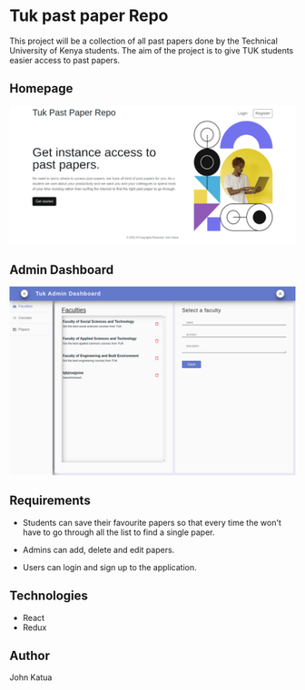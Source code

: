 # Tuk past paper Repo

This project will be a collection of all past papers done by the Technical University of Kenya students.
The aim of the project is to give TUK students easier access to past papers.

## Homepage
![homepage-1](https://github.com/johnkatua/Tuk-Past-Paper-Repo/blob/master/src/assets/screencapture-localhost-5173-2022-10-27-13_26_20.png)

## Admin Dashboard
![Admin-Dashboard](https://github.com/johnkatua/Tuk-Past-Paper-Repo/blob/master/src/assets/screencapture-localhost-5173-admin-dashboard-2022-10-27-13_28_55.png)

## Requirements
- Students can save their favourite papers so that every time the won't have to go through all the list
  to find a single paper.

- Admins can add, delete and edit papers.

- Users can login and sign up to the application.


## Technologies

  - React
  - Redux

## Author

  John Katua
